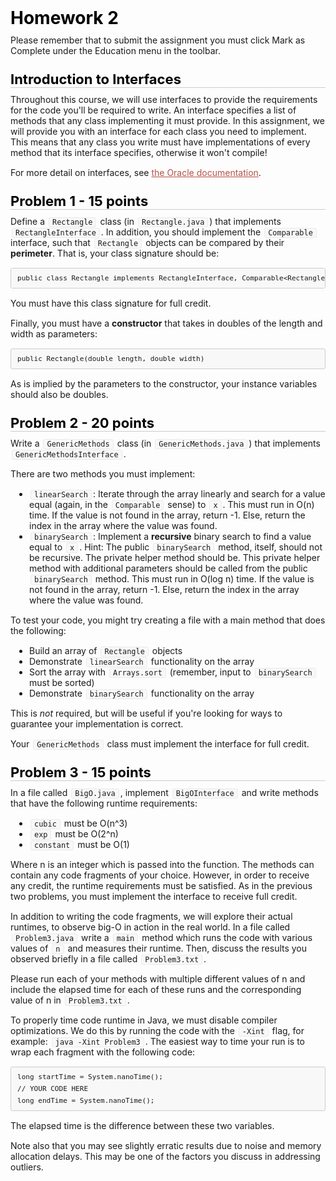 <style type="text/css">.rendered-markdown{font-size:14px} .rendered-markdown>*:first-child{margin-top:0!important} .rendered-markdown>*:last-child{margin-bottom:0!important} .rendered-markdown a{text-decoration:underline;color:#b75246} .rendered-markdown a:hover{color:#f36050} .rendered-markdown h1, .rendered-markdown h2, .rendered-markdown h3, .rendered-markdown h4, .rendered-markdown h5, .rendered-markdown h6{margin:24px 0 10px;padding:0;font-weight:bold;-webkit-font-smoothing:antialiased;cursor:text;position:relative} .rendered-markdown h1 tt, .rendered-markdown h1 code, .rendered-markdown h2 tt, .rendered-markdown h2 code, .rendered-markdown h3 tt, .rendered-markdown h3 code, .rendered-markdown h4 tt, .rendered-markdown h4 code, .rendered-markdown h5 tt, .rendered-markdown h5 code, .rendered-markdown h6 tt, .rendered-markdown h6 code{font-size:inherit} .rendered-markdown h1{font-size:28px;color:#000} .rendered-markdown h2{font-size:22px;border-bottom:1px solid #ccc;color:#000} .rendered-markdown h3{font-size:18px} .rendered-markdown h4{font-size:16px} .rendered-markdown h5{font-size:14px} .rendered-markdown h6{color:#777;font-size:14px} .rendered-markdown p, .rendered-markdown blockquote, .rendered-markdown ul, .rendered-markdown ol, .rendered-markdown dl, .rendered-markdown table, .rendered-markdown pre{margin:15px 0} .rendered-markdown hr{border:0 none;color:#ccc;height:4px;padding:0} .rendered-markdown>h2:first-child, .rendered-markdown>h1:first-child, .rendered-markdown>h1:first-child+h2, .rendered-markdown>h3:first-child, .rendered-markdown>h4:first-child, .rendered-markdown>h5:first-child, .rendered-markdown>h6:first-child{margin-top:0;padding-top:0} .rendered-markdown a:first-child h1, .rendered-markdown a:first-child h2, .rendered-markdown a:first-child h3, .rendered-markdown a:first-child h4, .rendered-markdown a:first-child h5, .rendered-markdown a:first-child h6{margin-top:0;padding-top:0} .rendered-markdown h1+p, .rendered-markdown h2+p, .rendered-markdown h3+p, .rendered-markdown h4+p, .rendered-markdown h5+p, .rendered-markdown h6+p{margin-top:0} .rendered-markdown ul, .rendered-markdown ol{padding-left:30px} .rendered-markdown ul li>:first-child, .rendered-markdown ul li ul:first-of-type, .rendered-markdown ol li>:first-child, .rendered-markdown ol li ul:first-of-type{margin-top:0} .rendered-markdown ul ul, .rendered-markdown ul ol, .rendered-markdown ol ol, .rendered-markdown ol ul{margin-bottom:0} .rendered-markdown dl{padding:0} .rendered-markdown dl dt{font-size:14px;font-weight:bold;font-style:italic;padding:0;margin:15px 0 5px} .rendered-markdown dl dt:first-child{padding:0} .rendered-markdown dl dt>:first-child{margin-top:0} .rendered-markdown dl dt>:last-child{margin-bottom:0} .rendered-markdown dl dd{margin:0 0 15px;padding:0 15px} .rendered-markdown dl dd>:first-child{margin-top:0} .rendered-markdown dl dd>:last-child{margin-bottom:0} .rendered-markdown blockquote{border-left:4px solid #DDD;padding:0 15px;color:#777} .rendered-markdown blockquote>:first-child{margin-top:0} .rendered-markdown blockquote>:last-child{margin-bottom:0} .rendered-markdown table th{font-weight:bold} .rendered-markdown table th, .rendered-markdown table td{border:1px solid #ccc;padding:6px 13px} .rendered-markdown table tr{border-top:1px solid #ccc;background-color:#fff} .rendered-markdown table tr:nth-child(2n){background-color:#f8f8f8} .rendered-markdown img{max-width:100%;-moz-box-sizing:border-box;box-sizing:border-box} .rendered-markdown code, .rendered-markdown tt{margin:0 2px;padding:0 5px;border:1px solid #eaeaea;background-color:#f8f8f8;border-radius:3px} .rendered-markdown code{white-space:nowrap} .rendered-markdown pre>code{margin:0;padding:0;white-space:pre;border:0;background:transparent} .rendered-markdown .highlight pre, .rendered-markdown pre{background-color:#f8f8f8;border:1px solid #ccc;font-size:13px;line-height:19px;overflow:auto;padding:6px 10px;border-radius:3px} .rendered-markdown pre code, .rendered-markdown pre tt{margin:0;padding:0;background-color:transparent;border:0}</style>
<div class="rendered-markdown"><h1>Homework 2</h1>
<p>Please remember that to submit the assignment you must click Mark as Complete under the Education menu in the toolbar.</p>
<h2>Introduction to Interfaces</h2>
<p>Throughout this course, we will use interfaces to provide the requirements for the code you'll be required to write. An interface specifies a list of methods that any class implementing it must provide. In this assignment, we will provide you with an interface for each class you need to implement. This means that any class you write must have implementations of every method that its interface specifies, otherwise it won't compile!</p>
<p>For more detail on interfaces, see <a href="https://docs.oracle.com/javase/tutorial/java/concepts/interface.html">the Oracle documentation</a>.</p>
<h2>Problem 1 - 15 points</h2>
<p>Define a <code>Rectangle</code> class (in <code>Rectangle.java</code>) that implements <code>RectangleInterface</code>. In addition, you should implement the <code>Comparable</code> interface, such that <code>Rectangle</code> objects can be compared by their <strong>perimeter</strong>. That is, your class signature should be:</p>
<pre><code>public class Rectangle implements RectangleInterface, Comparable&lt;Rectangle&gt;
</code></pre>
<p>You must have this class signature for full credit.</p>
<p>Finally, you must have a <strong>constructor</strong> that takes in doubles of the length and width as parameters:</p>
<pre><code>public Rectangle(double length, double width) 
</code></pre>
<p>As is implied by the parameters to the constructor, your instance variables should also be doubles.</p>
<h2>Problem 2 - 20 points</h2>
<p>Write a <code>GenericMethods</code> class (in <code>GenericMethods.java</code>) that implements <code>GenericMethodsInterface</code>.</p>
<p>There are two methods you must implement:</p>
<ul>
<li><code>linearSearch</code>: Iterate through the array linearly and search for a value equal (again, in the <code>Comparable</code> sense) to <code>x</code>. This must run in O(n) time. If the value is not found in the array, return -1. Else, return the index in the array where the value was found.</li>
<li><code>binarySearch</code>: Implement a <strong>recursive</strong> binary search to find a value equal to <code>x</code>. Hint: The public <code>binarySearch</code> method, itself, should not be recursive. The private helper method should be. This private helper method with additional parameters should be called from the public <code>binarySearch</code> method. This must run in O(log n) time. If the value is not found in the array, return -1. Else, return the index in the array where the value was found.</li>
</ul>
<p>To test your code, you might try creating a file with a main method that does the following:</p>
<ul>
<li>Build an array of <code>Rectangle</code> objects</li>
<li>Demonstrate <code>linearSearch</code> functionality on the array</li>
<li>Sort the array with <code>Arrays.sort</code> (remember, input to <code>binarySearch</code> must be sorted)</li>
<li>Demonstrate <code>binarySearch</code> functionality on the array</li>
</ul>
<p>This is <em>not</em> required, but will be useful if you're looking for ways to guarantee your implementation is correct.</p>
<p>Your <code>GenericMethods</code> class must implement the interface for full credit.</p>
<h2>Problem 3 - 15 points</h2>
<p>In a file called <code>BigO.java</code>, implement <code>BigOInterface</code> and write methods that have the following runtime requirements:</p>
<ul>
<li><code>cubic</code> must be O(n^3)</li>
<li><code>exp</code> must be O(2^n)</li>
<li><code>constant</code> must be O(1)</li>
</ul>
<p>Where n is an integer which is passed into the function. The methods can contain any code fragments of your choice. However, in order to receive any credit, the runtime requirements must be satisfied. As in the previous two problems, you must implement the interface to receive full credit.</p>
<p>In addition to writing the code fragments, we will explore their actual runtimes, to observe big-O in action in the real world. In a file called <code>Problem3.java</code> write a <code>main</code> method which runs the code with various values of <code>n</code> and measures their runtime. Then, discuss the results you observed briefly in a file called <code>Problem3.txt</code>.</p>
<p>Please run each of your methods with multiple different values of n and include the elapsed time for each of these runs and the corresponding value of n in <code>Problem3.txt</code>.</p>
<p>To properly time code runtime in Java, we must disable compiler optimizations. We do this by running the code with the <code>-Xint</code> flag, for example: <code>java -Xint Problem3</code>. The easiest way to time your run is to wrap each fragment with the following code:</p>
<pre><code>long startTime = System.nanoTime();
// YOUR CODE HERE
long endTime = System.nanoTime();
</code></pre>
<p>The elapsed time is the difference between these two variables.</p>
<p>Note also that you may see slightly erratic results due to noise and memory allocation delays. This may be one of the factors you discuss in addressing outliers.</p>
</div>